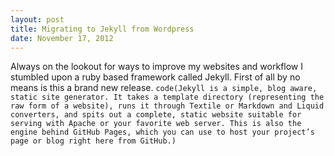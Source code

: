 ```yaml
---
layout: post
title: Migrating to Jekyll from Wordpress
date: November 17, 2012
--- 
```


Always on the lookout for ways to improve my websites and workflow I stumbled upon a ruby based framework called Jekyll. First of all by no means is this a brand new release. 
`code(Jekyll is a simple, blog aware, static site generator. It takes a template directory (representing the raw form of a website), runs it through Textile or Markdown and Liquid converters, and spits out a complete, static website suitable for serving with Apache or your favorite web server. This is also the engine behind GitHub Pages, which you can use to host your project’s page or blog right here from GitHub.)`